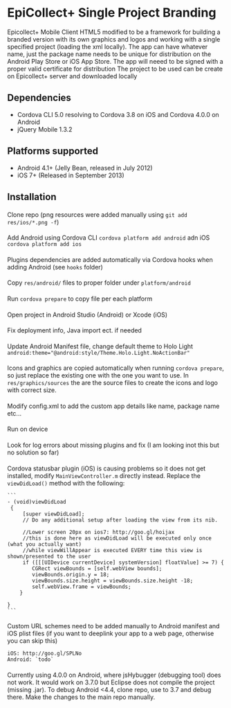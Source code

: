 # EpiCollect+ Single Project Branding
Epicollect+ Mobile Client HTML5 modified to be a framework for building a branded version with its own graphics and logos and working with a single specified project (loading the xml locally). 
The app can have whatever name, just the package name needs to be unique for distribution on the Android Play Store or iOS App Store. The app will neeed to be signed with a proper valid certificate for distribution
The project to be used can be create on Epicollect+ server and downloaded locally

## Dependencies
- Cordova CLI 5.0 resolving to Cordova 3.8 on iOS and Cordova 4.0.0 on Android
- jQuery Mobile 1.3.2
 
## Platforms supported
 - Android 4.1+ (Jelly Bean, released in July 2012)
 - iOS 7+ (Released in September 2013)

## Installation 

#### 
Clone repo (png resources were added manually using `git add res/ios/*.png -f`)

####
Add Android using Cordova CLI `cordova platform add android` adn iOS `cordova platform add ios`

####
Plugins dependencies are added automatically via Cordova hooks when adding Android (see `hooks` folder)

####
Copy `res/android/` files to proper folder under `platform/android`

####
Run `cordova prepare` to copy file per each platform

####
Open project in Android Studio (Android) or Xcode (iOS)

####
Fix deployment info, Java import ect. if needed

####
Update Android Manifest file, change default theme to Holo Light
` android:theme="@android:style/Theme.Holo.Light.NoActionBar"`

####
Icons and graphics are copied automatically when running `cordova prepare`, so just replace the existing one with the one you want to use.
In `res/graphics/sources` the are the source files to create the icons and logo  with correct size.

####
Modify config.xml to add the custom app details like name, package name etc...

####
Run on device

####
Look for log errors about missing plugins and fix (I am looking inot this but no solution so far)

####
Cordova statusbar plugin (iOS) is causing problems so it does not get installed, modify `MainViewController.m` directly instead. Replace the `viewDidLoad()` method with the following:


    ```
    - (void)viewDidLoad
     {
         [super viewDidLoad];
         // Do any additional setup after loading the view from its nib.
     
         //Lower screen 20px on ios7: http://goo.gl/hoijax
         //this is done here as viewDidLoad will be executed only once (what you actually want)
         //while viewWillAppear is executed EVERY time this view is shown/presented to the user
         if ([[[UIDevice currentDevice] systemVersion] floatValue] >= 7) {
            CGRect viewBounds = [self.webView bounds];
            viewBounds.origin.y = 18;
            viewBounds.size.height = viewBounds.size.height -18;
            self.webView.frame = viewBounds;
        }
     
    }
    ```


####
Custom URL schemes need to be added manually to Android manifest and iOS plist files (if you want to deeplink your app to a web page, otherwise you can skip this)

    iOS: http://goo.gl/SPLNo
    Android: `todo`

####
Currently using 4.0.0 on Android, where jsHybugger (debugging tool) does not work. It would work on 3.7.0 but Eclipse does not compile the project (missing .jar). To debug Android <4.4, clone repo, use to 3.7 and debug there. Make the changes to the main repo manually.
